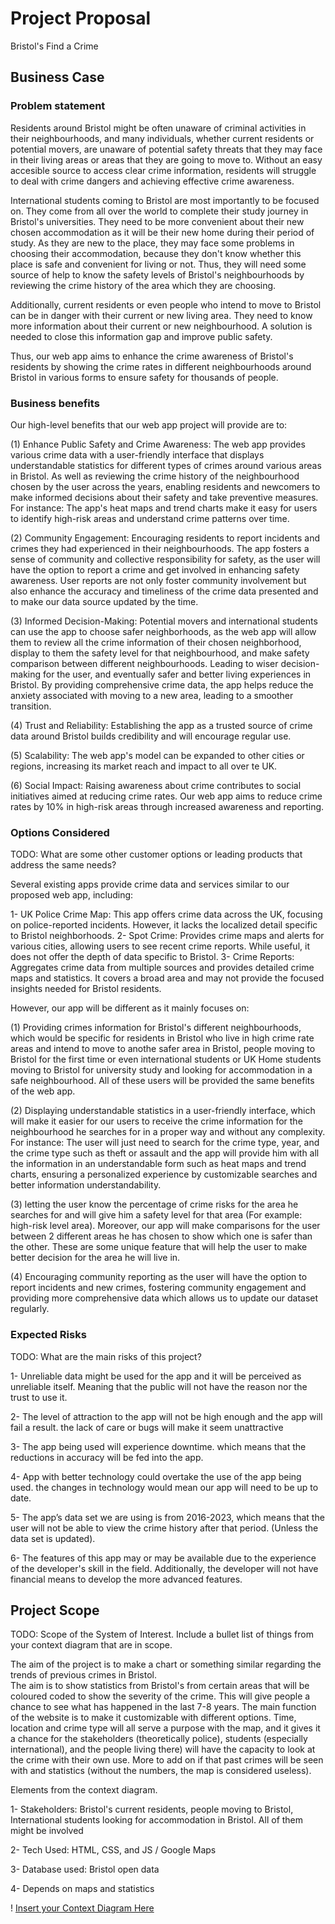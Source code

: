 # Project Proposal 

Bristol's Find a Crime 

  ## Business Case 

  
  ### Problem statement 

 Residents around Bristol might be often unaware of criminal activities in their neighbourhoods, and many individuals, whether current residents or potential movers, are unaware of potential safety threats that they may face in their living areas or areas that they are going to move to. Without an easy accesible source to access clear crime information, residents will struggle to deal with crime dangers and achieving effective crime awareness.

 International students coming to Bristol are most importantly to be focused on. They come from all over the world to complete their study journey in Bristol's universities. They need to be more convenient about their new chosen accommodation as it will be their new home during their period of study. As they are new to the place, they may face some problems in choosing their accommodation, because they don't know whether this place is safe and convenient for living or not. Thus, they will need some source of help to know the safety levels of Bristol's neighbourhoods by reviewing the crime history of the area which they are choosing.  
 
 Additionally, current residents or even people who intend to move to Bristol can be in danger with their current or new living area. They need to know more information about their current or new neighbourhood. A solution is needed to close this information gap and improve public safety. 

 Thus, our web app aims to enhance the crime awareness of Bristol's residents by showing the crime rates in different neighbourhoods around Bristol in various forms to ensure safety for thousands of people.  

  
### Business benefits 

Our high-level benefits that our web app project will provide are to:

(1) Enhance Public Safety and Crime Awareness: The web app provides various crime data with a user-friendly interface that displays understandable statistics for different types of crimes around various areas in Bristol. As well as reviewing the crime history of the neighbourhood chosen by the user across the years, enabling residents and newcomers to make informed decisions about their safety and take preventive measures. For instance: The app's heat maps and trend charts make it easy for users to identify high-risk areas and understand crime patterns over time.

(2) Community Engagement: Encouraging residents to report incidents and crimes they had experienced in their neighbourhoods. The app fosters a sense of community and collective responsibility for safety, as the user will have the option to report a crime and get involved in enhancing safety awareness. User reports are not only foster community involvement but also enhance the accuracy and timeliness of the crime data presented and to make our data source updated by the time.

(3) Informed Decision-Making: Potential movers and international students can use the app to choose safer neighborhoods, as the web app will allow them to review all the crime information of their chosen neighborhood, display to them the safety level for that neighbourhood, and make safety comparison between different neighbourhoods. Leading to wiser decision-making for the user, and eventually safer and better living experiences in Bristol. By providing comprehensive crime data, the app helps reduce the anxiety associated with moving to a new area, leading to a smoother transition.

(4) Trust and Reliability: Establishing the app as a trusted source of crime data around Bristol builds credibility and will encourage regular use.

(5) Scalability: The web app's model can be expanded to other cities or regions, increasing its market reach and impact to all over te UK.

(6) Social Impact: Raising awareness about crime contributes to social initiatives aimed at reducing crime rates. Our web app aims to reduce crime rates by 10% in high-risk areas through increased awareness and reporting.
  

### Options Considered 

TODO: What are some other customer options or leading products that address the same needs? 

  
Several existing apps provide crime data and services similar to our proposed web app, including:

1- UK Police Crime Map: This app offers crime data across the UK, focusing on police-reported incidents. However, it lacks the localized detail specific to Bristol neighborhoods.
2- Spot Crime: Provides crime maps and alerts for various cities, allowing users to see recent crime reports. While useful, it does not offer the depth of data specific to Bristol.
3- Crime Reports: Aggregates crime data from multiple sources and provides detailed crime maps and statistics. It covers a broad area and may not provide the focused insights needed for Bristol residents. 

However, our app will be different as it mainly focuses on:

(1) Providing crimes information for Bristol's different neighbourhoods, which would be specific for residents in Bristol who live in high crime rate areas and intend to move to anothe safer area in Bristol, people moving to Bristol for the first time or even international students or UK Home students moving to Bristol for university study and looking for accommodation in a safe neighbourhood. All of these users will be provided the same benefits of the web app.

(2) Displaying understandable statistics in a user-friendly interface, which will make it easier for our users to receive the crime information for the neighbourhood he searches for in a proper way and without any complexity. For instance: The user will just need to search for the crime type, year, and the crime type such as theft or assault and the app will provide him with all the information in an understandable form such as heat maps and trend charts, ensuring a personalized experience by customizable searches and better information understandability.

(3) letting the user know the percentage of crime risks for the area he searches for and will give him a safety level for that area (For example: high-risk level area). Moreover, our app will make comparisons for the user between 2 different areas he has chosen to show which one is safer than the other. These are some unique feature that will help the user to make better decision for the area he will live in.

(4) Encouraging community reporting as the user will have the option to report incidents and new crimes, fostering community engagement and providing more comprehensive data which allows us to update our dataset regularly.
 

 
### Expected Risks 

TODO: What are the main risks of this project? 
  

1- Unreliable data might be used for the app and it will be perceived as unreliable itself. Meaning that the public will not have the reason nor the trust to use it. 

2- The level of attraction to the app will not be high enough and the app will fail a result. the lack of care or bugs will make it seem unattractive 

3- The app being used will experience downtime. which means that the reductions in accuracy will be fed into the app.  

4- App with better technology could overtake the use of the app being used. the changes in technology would mean our app will need to be up to date. 

5- The app’s data set we are using is from 2016-2023, which means that the user will not be able to view the crime history after that period. (Unless the data set is updated). 

6- The features of this app may or may be available due to the experience of the developer's skill in the field. Additionally, the developer will not have financial means to develop the more advanced features. 

  

## Project Scope 

TODO: Scope of the System of Interest. Include a bullet list of things from your context diagram that are in scope. 

The aim of the project is to make a chart or something similar regarding the trends of previous crimes in Bristol.  
The aim is to show statistics from Bristol's from certain areas that will be coloured coded to show the severity of the crime. This will give people a chance to see what has happened in the last 7-8 years. 
The main function of the website is to make it customizable with different options. Time, location and crime type will all serve a purpose with the map, and it gives it a chance for the stakeholders (theoretically police), students (especially international), and the people living there) will have the capacity to look at the crime with their own use. 
More to add on if that past crimes will be seen with and statistics (without the numbers, the map is considered useless).  

  
Elements from the context diagram. 

1- Stakeholders: Bristol's current residents, people moving to Bristol, International students looking for accommodation in Bristol. All of them might be involved 

2- Tech Used: HTML, CSS, and JS / Google Maps 

3- Database used: Bristol open data 

4- Depends on maps and statistics 

  

! [Insert your Context Diagram Here](images/context.png) 

 

 
